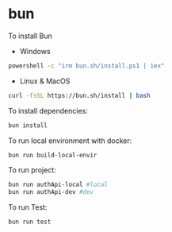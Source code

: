 # bun

To install Bun

- Windows

```bash
powershell -c "irm bun.sh/install.ps1 | iex"
```

- Linux & MacOS

```bash
curl -fsSL https://bun.sh/install | bash
```

To install dependencies:

```bash
bun install
```

To run local environment with docker:

```bash
bun run build-local-envir
```

To run project:

```bash
bun run authApi-local #local
bun run authApi-dev #dev
```

To run Test:

```bash
bun run test
```
